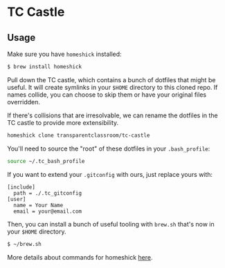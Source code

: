 # TC Castle

## Usage

Make sure you have `homeshick` installed:

```bash
$ brew install homeshick
```

Pull down the TC castle, which contains a bunch of dotfiles that might be useful. It will create symlinks in your `$HOME` directory to this cloned repo. If names collide, you can choose to skip them or have your original files overridden.

If there's collisions that are irresolvable, we can rename the dotfiles in the TC castle to provide more extensibility.

```bash
homeshick clone transparentclassroom/tc-castle
```

You'll need to source the "root" of these dotfiles in your `.bash_profile`:

```bash
source ~/.tc_bash_profile
```

If you want to extend your `.gitconfig` with ours, just replace yours with:

```
[include]
  path = ./.tc_gitconfig
[user]
  name = Your Name
  email = your@email.com
```

Then, you can install a bunch of useful tooling with `brew.sh` that's now in your `$HOME` directory.

```bash
$ ~/brew.sh
```

More details about commands for homeshick [here](https://github.com/andsens/homeshick/wiki/Commands).
